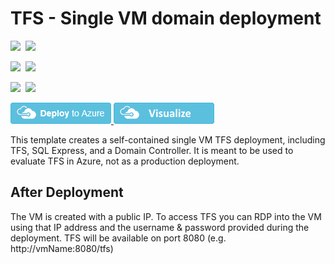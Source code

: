 # TFS - Single VM domain deployment

<IMG SRC="https://azurequickstartsservice.blob.core.windows.net/badges/tfs-basic-domain/PublicLastTestDate.svg" />&nbsp;
<IMG SRC="https://azurequickstartsservice.blob.core.windows.net/badges/tfs-basic-domain/PublicDeployment.svg" />&nbsp;

<IMG SRC="https://azurequickstartsservice.blob.core.windows.net/badges/tfs-basic-domain/FairfaxLastTestDate.svg" />&nbsp;
<IMG SRC="https://azurequickstartsservice.blob.core.windows.net/badges/tfs-basic-domain/FairfaxDeployment.svg" />&nbsp;

<IMG SRC="https://azurequickstartsservice.blob.core.windows.net/badges/tfs-basic-domain/BestPracticeResult.svg" />&nbsp;
<IMG SRC="https://azurequickstartsservice.blob.core.windows.net/badges/tfs-basic-domain/CredScanResult.svg" />&nbsp;

<a href="https://portal.azure.com/#create/Microsoft.Template/uri/https%3A%2F%2Fraw.githubusercontent.com%2FAzure%2Fazure-quickstart-templates%2Fmaster%2Ftfs-basic-domain%2Fazuredeploy.json" target="_blank">
    <img src="https://raw.githubusercontent.com/Azure/azure-quickstart-templates/master/1-CONTRIBUTION-GUIDE/images/deploytoazure.png"/> 
</a>
<a href="http://armviz.io/#/?load=https%3A%2F%2Fraw.githubusercontent.com%2FAzure%2Fazure-quickstart-templates%2Fmaster%2Ftfs-basic-domain%2Fazuredeploy.json" target="_blank">
    <img src="https://raw.githubusercontent.com/Azure/azure-quickstart-templates/master/1-CONTRIBUTION-GUIDE/images/visualizebutton.png"/> 
</a>

This template creates a self-contained single VM TFS deployment, including TFS, SQL Express, and a Domain Controller. It is meant to be used to evaluate TFS in Azure, not as a production deployment.

## After Deployment

The VM is created with a public IP. To access TFS you can RDP into the VM using that IP address and the username & password provided during the deployment. TFS will be available on port 8080 (e.g. http://vmName:8080/tfs)

